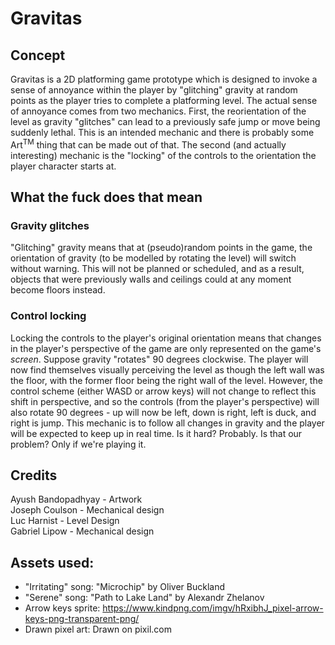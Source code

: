 # Gravitas

## Concept
Gravitas is a 2D platforming game prototype which is designed to invoke a sense of annoyance within the player by "glitching" gravity at random points as the player tries to complete a platforming level. The actual sense of annoyance comes from two mechanics. First, the reorientation of the level as gravity "glitches" can lead to a previously safe jump or move being suddenly lethal. This is an intended mechanic and there is probably some Art<sup>TM</sup> thing that can be made out of that. The second (and actually interesting) mechanic is the "locking" of the controls to the orientation the player character starts at.

## What the fuck does that mean
### Gravity glitches
"Glitching" gravity means that at (pseudo)random points in the game, the orientation of gravity (to be modelled by rotating the level) will switch without warning. This will not be planned or scheduled, and as a result, objects that were previously walls and ceilings could at any moment become floors instead.
### Control locking
Locking the controls to the player's original orientation means that changes in the player's perspective of the game are only represented on the game's *screen*. Suppose gravity "rotates" 90 degrees clockwise. The player will now find themselves visually perceiving the level as though the left wall was the floor, with the former floor being the right wall of the level. However, the control scheme (either WASD or arrow keys) will not change to reflect this shift in perspective, and so the controls (from the player's perspective) will also rotate 90 degrees - up will now be left, down is right, left is duck, and right is jump.
This mechanic is to follow all changes in gravity and the player will be expected to keep up in real time. Is it hard? Probably. Is that our problem? Only if we're playing it.

## Credits
Ayush Bandopadhyay - Artwork  
Joseph Coulson - Mechanical design  
Luc Harnist - Level Design  
Gabriel Lipow - Mechanical design

## Assets used:
- "Irritating" song: "Microchip" by Oliver Buckland
- "Serene" song: "Path to Lake Land" by Alexandr Zhelanov
- Arrow keys sprite: https://www.kindpng.com/imgv/hRxibhJ_pixel-arrow-keys-png-transparent-png/
- Drawn pixel art: Drawn on pixil.com
